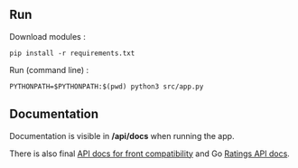 ## Run

Download modules :
```
pip install -r requirements.txt
```
Run (command line) :
```
PYTHONPATH=$PYTHONPATH:$(pwd) python3 src/app.py
```

## Documentation

Documentation is visible in **/api/docs** when running the app.

There is also final [API docs for front compatibility](api_documentations/flask_api_for_front_compatibility/swagger.json)
and Go [Ratings API docs](api_documentations/go_api_ratings/swagger.json).
